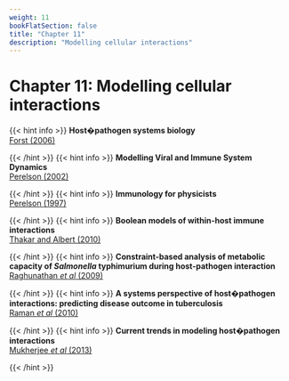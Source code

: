 ```yaml
---
weight: 11
bookFlatSection: false
title: "Chapter 11"
description: "Modelling cellular interactions"
---
```


# Chapter 11: Modelling cellular interactions

{{< hint info >}}
**Host�pathogen systems biology**   
[Forst (2006)](http://doi.org/)


{{< /hint >}}
{{< hint info >}}
**Modelling Viral and Immune System Dynamics**   
[Perelson (2002)](http://doi.org/)


{{< /hint >}}
{{< hint info >}}
**Immunology for physicists**   
[Perelson (1997)](http://doi.org/)


{{< /hint >}}
{{< hint info >}}
**Boolean models of within-host immune interactions**   
[Thakar and Albert (2010)](http://doi.org/)


{{< /hint >}}
{{< hint info >}}
**Constraint-based analysis of metabolic capacity of _Salmonella_ typhimurium during host-pathogen interaction**   
[Raghunathan _et al_ (2009)](http://doi.org/)


{{< /hint >}}
{{< hint info >}}
**A systems perspective of host�pathogen interactions: predicting disease outcome in tuberculosis**   
[Raman _et al_ (2010)](http://doi.org/)


{{< /hint >}}
{{< hint info >}}
**Current trends in modeling host�pathogen interactions**   
[Mukherjee _et al_ (2013)](http://doi.org/)


{{< /hint >}}
